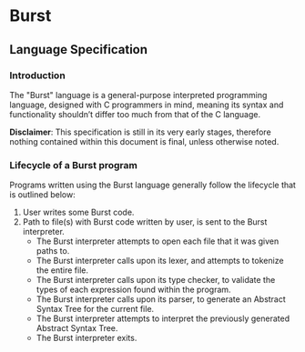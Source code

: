 # Burst
## Language Specification

### Introduction
The "Burst" language is a general-purpose interpreted programming language,
designed with C programmers in mind, meaning its syntax and functionality
shouldn’t differ too much from that of the C language.

**Disclaimer**: This specification is still in its very early stages, therefore
nothing contained within this document is final, unless otherwise noted.

### Lifecycle of a Burst program
Programs written using the Burst language generally follow the lifecycle that is
outlined below:

 1. User writes some Burst code.
 2. Path to file(s) with Burst code written by user, is sent to the Burst
 interpreter.
    - The Burst interpreter attempts to open each file that it was given paths
    to.
    - The Burst interpreter calls upon its lexer, and attempts to tokenize the
    entire file.
    - The Burst interpreter calls upon its type checker, to validate the types
    of each expression found within the program.
    - The Burst interpreter calls upon its parser, to generate an Abstract
    Syntax Tree for the current file.
    - The Burst interpreter attempts to interpret the previously generated
    Abstract Syntax Tree.
    - The Burst interpreter exits.